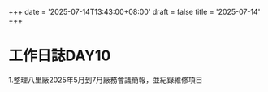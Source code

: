 +++
date = '2025-07-14T13:43:00+08:00'
draft = false
title = '2025-07-14'
+++
# 工作日誌DAY10

<!--more-->

1.整理八里廠2025年5月到7月廠務會議簡報，並紀錄維修項目